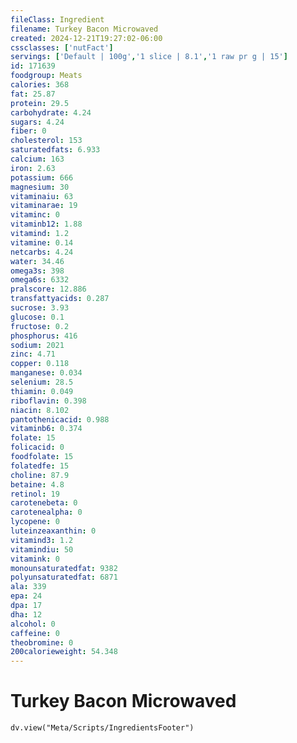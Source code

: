 ```yaml
---
fileClass: Ingredient
filename: Turkey Bacon Microwaved
created: 2024-12-21T19:27:02-06:00
cssclasses: ['nutFact']
servings: ['Default | 100g','1 slice | 8.1','1 raw pr g | 15']
id: 171639
foodgroup: Meats
calories: 368
fat: 25.87
protein: 29.5
carbohydrate: 4.24
sugars: 4.24
fiber: 0
cholesterol: 153
saturatedfats: 6.933
calcium: 163
iron: 2.63
potassium: 666
magnesium: 30
vitaminaiu: 63
vitaminarae: 19
vitaminc: 0
vitaminb12: 1.88
vitamind: 1.2
vitamine: 0.14
netcarbs: 4.24
water: 34.46
omega3s: 398
omega6s: 6332
pralscore: 12.886
transfattyacids: 0.287
sucrose: 3.93
glucose: 0.1
fructose: 0.2
phosphorus: 416
sodium: 2021
zinc: 4.71
copper: 0.118
manganese: 0.034
selenium: 28.5
thiamin: 0.049
riboflavin: 0.398
niacin: 8.102
pantothenicacid: 0.988
vitaminb6: 0.374
folate: 15
folicacid: 0
foodfolate: 15
folatedfe: 15
choline: 87.9
betaine: 4.8
retinol: 19
carotenebeta: 0
carotenealpha: 0
lycopene: 0
luteinzeaxanthin: 0
vitamind3: 1.2
vitamindiu: 50
vitamink: 0
monounsaturatedfat: 9382
polyunsaturatedfat: 6871
ala: 339
epa: 24
dpa: 17
dha: 12
alcohol: 0
caffeine: 0
theobromine: 0
200calorieweight: 54.348
---
```


# Turkey Bacon Microwaved

```dataviewjs
dv.view("Meta/Scripts/IngredientsFooter")
```